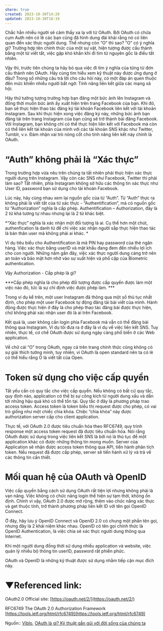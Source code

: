 ```yaml
---
share: true
created: 2023-10-30T14:29
updated: 2023-10-30T18:19
---
```

Chắc hẳn nhiều người sẽ cảm thấy xa lạ với từ OAuth. Bởi OAuth có chứa cụm Auth nên có lẽ các bạn cũng đã hình dung đái khái rằng nó có liên quan đến xác thực người dung. Thế nhưng còn “O” thì sao? “O” có ý nghĩa gì? Trường hợp tên chính thức của một sự vật, hiện tượng được cấu thành bằng một từ viết tắt, việc gặp khó khăn khi đi tìm từ nguyên gốc là điều tất nhiên.

Vậy thì, trước tiên chúng ta hãy bỏ qua việc đi tìm ý nghĩa của từng từ đơn cấu thành nên OAuth. Hãy cùng tìm hiểu xem kỹ thuật này được ứng dụng ở đâu? Trong số những câu trả lời cho câu hỏi này, có một đáp án quen thuộc đến mức khiến nhiều người bất ngờ: Tính năng liên kết giữa các mạng xã hội.

Hãy thử tưởng tượng trường hợp bạn đăng một bức ảnh lên Instagram và đồng thời muốn bức ảnh ấy xuất hiện trên trang Facebook của bạn. Khi đó, bạn sẽ thực hiện thao tác đăng ký tài khoản Facebook liên kết với tài khoản Instagram. Sau khi thực hiện xong việc đăng ký này, những bức ảnh bạn đăng tải trên trang Instagram của bạn cũng sẽ trở thành bài đăng Facebook. Với Instagram, bạn không chỉ có thể thực hiện liên kết với Facebook mà còn có thể liên kết tài khoản của mình với các tài khoản SNS khác như Twitter, Tumblr, v.v. Đảm nhận vai trò nòng cốt cho tính năng liên kết này chính là OAuth.

# “Auth” không phải là “Xác thực”

Trong trường hợp vừa nêu trên chúng ta tất nhiên phải thực hiện xác thực người dung trên Instagram. Vậy còn các SNS như Facebook, Twitter thì phải làm sao? Tất nhiên, phía Instagram không sở hữu các thông tin xác thực như User ID, password bạn sử dụng cho tài khoản Facebook.

Lúc này, hãy cùng nhau xem lại nguồn gốc của từ “Auth”. Từ “Auth” thực ra không phải là viết tắt của từ xác thực - “Authentification”, mà có nguồn gốc từ “Authorization” nghĩa là cấp phép. Authentification – Authorization, đây là 2 từ khá tương tự nhau nhưng lại là 2 từ khác biệt.

*“Xác thực” nghĩa là xác nhận một đối tượng là ai. Cụ thể hơn một chút, authenfication là danh từ để chỉ việc xác nhận người sắp thực hiện thao tác là bản thân user mà không phải ai khác. *

Ví dụ tiêu biểu cho Authentification là mã PIN hay password của thẻ ngân hàng. Việc xác thực bằng userID và mật khẩu đang đem đến nhiều lợi ích cho con người. Những năm gần đây, việc xác thực người dung càng trở nên an toàn và bảo mật hơn nhờ vào sự xuất hiện và phổ cập của Biometric authentication.

Vậy Authorization - Cấp phép là gì?

***Cấp phép nghĩa là cho phép đối tượng được cấp quyền được làm một việc nào đó, tức là sự chỉ định việc được phép làm. ***

Trong ví dụ kể trên, một user Instagram đã thông qua một số thủ tục nhất định, cho phép một user Facebook tự động đăng tải bài viết của mình. Hành động được thực hiện ở đây là cho phép thao tác đăng bài được thực hiện, chứ không phải xác nhận user đó là ai trên Facebook.

Kết quả là, user không cần login phía Facebook mà vẫn có thể đăng bài thông qua Instagram. Ví dụ tôi đưa ra ở đây là ví dụ về việc liên kết SNS. Tuy nhiên, thực tế, cơ chế OAuth được sử dụng ngày càng phổ biến ở các Web application.

Về chữ cái “O” trong OAuth, ngay cả trên trang chính thức cũng không có sự giải thích tường minh, tuy nhiên, vì OAuth là open standard nên ta có lẽ có thể hiểu rằng O là viết tắt của Open.

# Token sử dụng cho việc cấp quyền

Tất yếu cần có quy tắc cho việc cấp quyền. Nếu không có bất cứ quy tắc, quy định nào, application có thể bị sự công kích từ người dung xấu và dẫn tới những hậu quả khó có thể tồn tại. Quy tắc ở đây là phương pháp trao access token. Access token là token biểu thị request được cho phép, có vai trò giống như một chiếc chìa khóa. Chiệc “chìa khóa” này được authorization server cấp cho client application.

Thực tế, với OAuth 2.0 được tiêu chuẩn hóa theo RFC6749, quy trình response một access token request đã được tiêu chuẩn hóa. Nói rằng OAuth được sử dụng trong việc liên kết SNS là bởi nó là thủ tục để một application khác có được những thông tin mong muốn. Server của Application sẽ nhận được access token thông qua API, tiến hành phân tích token. Nếu request đã được cấp phép, server sẽ tiến hành xử lý và trả về các thông tin cần thiết.

# Mối quan hệ của OAuth và OpenID

Việc cấp quyền bằng cách sử dụng OAuth rất tiện lợi nhưng không phải là vạn năng. Việc không có chức năng login thể hiện sự tạm thời, không ổn định. Chính vì vậy, OAuth 2.0 được mở rộng, thêm vào chức năng xác thực và get thuộc tính, trở thành phương pháp liên kết ID với tên gọi OpenID Connect.

Ở đây, hãy lưu ý OpenID Connect và OpenID 2.0 có chung một phần tên gọi, nhưng đây là 2 khái niệm khác nhau. OpenID có tên gọi chính thức là OpenID Authentication, là việc chia sẻ xác thực người dung thông qua Internet.

Khi một người dung đồng thời sử dụng nhiều application và website, việc quản lý nhiều bộ thông tin userID, password rất phiền phức.

OAuth và OpenID là những kỹ thuật được sử dụng nhằm tiếp cận mục đích này.

# ▼Referenced link:

OAuth2.0 Official site: [https://oauth.net/2/](https://oauth.net/2/)

RFC6749 The OAuth 2.0 Authorization Framework [https://tools.ietf.org/html/rfc6749](https://tools.ietf.org/html/rfc6749)

Nguồn:: [Viblo](Viblo.md), [OAuth là gì? Kỹ thuật gần gũi với đời sống của chúng ta](https://viblo.asia/p/oauth-la-gi-ky-thuat-gan-gui-voi-doi-song-cua-chung-ta-3P0lP2bgKox)
